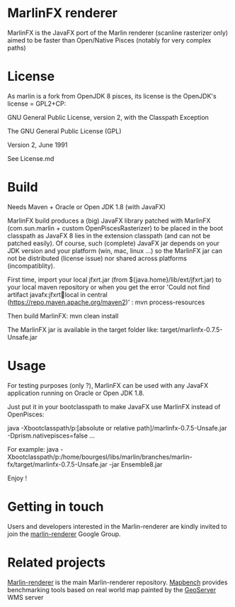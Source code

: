MarlinFX renderer
=================

MarlinFX is the JavaFX port of the Marlin renderer (scanline rasterizer only) aimed to be faster than Open/Native Pisces (notably for very complex paths)

License
=======

As marlin is a fork from OpenJDK 8 pisces, its license is the OpenJDK's license = GPL2+CP:

GNU General Public License, version 2,
with the Classpath Exception

The GNU General Public License (GPL)

Version 2, June 1991

See License.md

Build
=====

Needs Maven + Oracle or Open JDK 1.8 (with JavaFX)

MarlinFX build produces a (big) JavaFX library patched with MarlinFX (com.sun.marlin + custom OpenPiscesRasterizer) to be placed in the boot classpath as JavaFX 8 lies in the extension classpath (and can not be patched easily). Of course, such (complete) JavaFX jar depends on your JDK version and your platform (win, mac, linux ...) so the MarlinFX jar can not be distributed (license issue) nor shared across platforms (incompatiblity).

First time, import your local jfxrt.jar (from ${java.home}/lib/ext/jfxrt.jar) to your local maven repository or when you get the error 'Could not find artifact javafx:jfxrt:jar:local in central (https://repo.maven.apache.org/maven2)' :
mvn process-resources

Then build MarlinFX:
mvn clean install

The MarlinFX jar is available in the target folder like:
target/marlinfx-0.7.5-Unsafe.jar


Usage
=====

For testing purposes (only ?), MarlinFX can be used with any JavaFX application running on Oracle or Open JDK 1.8.

Just put it in your bootclasspath to make JavaFX use MarlinFX instead of OpenPisces:

java -Xbootclasspath/p:[absolute or relative path]/marlinfx-0.7.5-Unsafe.jar -Dprism.nativepisces=false ...

For example:
java -Xbootclasspath/p:/home/bourgesl/libs/marlin/branches/marlin-fx/target/marlinfx-0.7.5-Unsafe.jar -jar Ensemble8.jar 

Enjoy !


Getting in touch
================

Users and developers interested in the Marlin-renderer are kindly invited to join the [marlin-renderer](https://groups.google.com/forum/#!forum/marlin-renderer) Google Group.

Related projects
===============

[Marlin-renderer](https://github.com/bourgesl/marlin-renderer) is the main Marlin-renderer repository.
[Mapbench](https://github.com/bourgesl/mapbench) provides benchmarking tools based on real world map painted by the [GeoServer](http://geoserver.org/) WMS server
